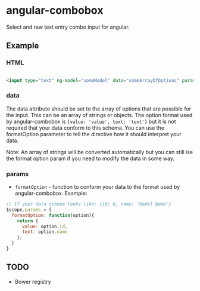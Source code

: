 angular-combobox
================

Select and raw text entry combo input for angular.

## Example

### HTML

```html

<input type="text" ng-model="someModel" data="someArrayOfOptions" params="params">
```

### data

The data attribute should be set to the array of options that are possible for the input. This can be an array of strings or objects. The option format used by angular-combobox is `{value: 'value', text: 'text'}` but it is not required that your data conform to this schema. You can use the formatOption parameter to tell the directive how it should interpret your data.

Note: An array of strings will be converted automatically but you can still ise the format option param if you need to modify the data in some way.

### params

* `formatOption` - function to conform your data to the format used by angular-combobox. Example:
```javascript
// If your data schema looks like: {id: 0, name: 'Model Name'}
$scope.params = {
  formatOption: function(option){
    return {
      value: option.id,
      text: option.name
    };
  }
}
```

## TODO

* Bower registry
